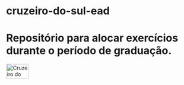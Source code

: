# cruzeiro-do-sul-ead
 
 # Repositório para alocar exercícios durante o período de graduação.

 <img src="C:\Users\Frank G. Silva\Documents\MeusProjetos\cruzeiro-do-sul-ead\images\crzsulead.png" alt="Cruzeiro do Sul" width=60 height=40>

